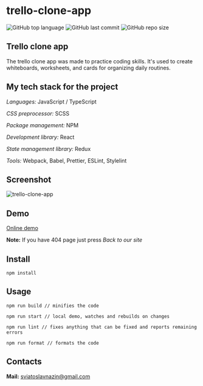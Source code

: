 # trello-clone-app

 ![GitHub top language][top-language-url]
 ![GitHub last commit][last-commit-url]
 ![GitHub repo size][repo-size-url]
## Trello clone app

The trello clone app was made to practice coding skills. It's used to create whiteboards, worksheets, and cards for organizing daily routines.

## My tech stack for the project

*Languages:* JavaScript / TypeScript

*CSS preprocessor:* SCSS

*Package management:* NPM

*Development library:* React

*State management library:* Redux

*Tools:* Webpack, Babel, Prettier, ESLint, Stylelint

## Screenshot
![trello-clone-app](https://user-images.githubusercontent.com/75265938/138254462-7fba4ec2-fc8e-49d9-9e22-dda517f4c4fd.gif)

## Demo
[Online demo](https://cv9t-trello-app.netlify.app/)

**Note:** If you have 404 page just press *Back to our site*

## Install
```
npm install
```

## Usage

```
npm run build // minifies the code

npm run start // local demo, watches and rebuilds on changes

npm run lint // fixes anything that can be fixed and reports remaining errors

npm run format // formats the code
```

## Contacts
**Mail:** sviatoslavnazin@gmail.com 



[top-language-url]: https://img.shields.io/github/languages/top/cv9t/trello-clone-app?logo=TypeScript&style=for-the-badge
[last-commit-url]: https://img.shields.io/github/last-commit/cv9t/trello-clone-app?style=for-the-badge
[repo-size-url]: https://img.shields.io/github/repo-size/cv9t/trello-clone-app?color=sucess&style=for-the-badge